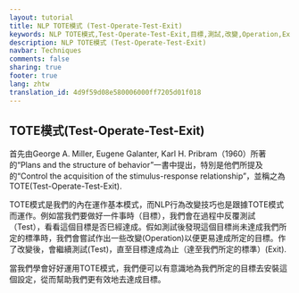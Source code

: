 ```yaml
---
layout: tutorial
title: NLP TOTE模式 (Test-Operate-Test-Exit)
keywords: NLP TOTE模式,Test-Operate-Test-Exit,目標,測試,改變,Operation,Exit,有效達成目標
description: NLP TOTE模式 (Test-Operate-Test-Exit)
navbar: Techniques
comments: false
sharing: true
footer: true
lang: zhtw
translation_id: 4d9f59d08e580006000ff7205d01f018
---
```


## TOTE模式(Test-Operate-Test-Exit)

首先由George A. Miller, Eugene Galanter, Karl H. Pribram（1960）所著的“Plans and the structure of behavior”一書中提出，特別是他們所提及的“Control the acquisition of the stimulus-response relationship”，並稱之為TOTE(Test-Operate-Test-Exit).

TOTE模式是我們的內在運作基本模式，而NLP行為改變技巧也是跟據TOTE模式而運作。例如當我們要做好一件事時（目標），我們會在過程中反覆測試（Test），看看這個目標是否巳經達成。假如測試後發現這個目標尚未達成我們所定的標準時，我們會嘗試作出一些改變(Operation)以便更易達成所定的目標。作了改變後，會繼續測試(Test)，直至目標達成為止（達至我們所定的標準）(Exit).

當我們學會好好運用TOTE模式，我們便可以有意識地為我們所定的目標去安裝這個設定，從而幫助我們更有效地去達成目標。
